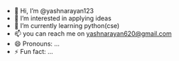 - 👋 Hi, I’m @yashnarayan123
- 👀 I’m interested in applying ideas
- 🌱 I’m currently learning python(cse)
- 📫 you can reach me on yashnarayan620@gmail.com
- 😄 Pronouns: ...
- ⚡ Fun fact: ...

<!---
yashnarayan123/yashnarayan123 is a ✨ special ✨ repository because its `README.md` (this file) appears on your GitHub profile.
You can click the Preview link to take a look at your changes.
--->
